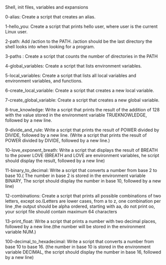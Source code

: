 Shell, init files, variables and expansions

0-alias: Create a script that creates an alias.

1-hello_you: Create a script that prints hello user, where user is the current Linux user.

2-path: Add /action to the PATH. /action should be the last directory the shell looks into when looking for a program.

3-paths : Create a script that counts the number of directories in the PATH

4-global_variables: Create a script that lists environment variables.

5-local_variables: Create a script that lists all local variables and environment variables, and functions.

6-create_local_variable:  Create a script that creates a new local variable.

7-create_global_variable: Create a script that creates a new global variable.

8-true_knowledge: Write a script that prints the result of the addition of 128 with the value stored in the environment variable TRUEKNOWLEDGE, followed by a new line.

9-divide_and_rule: Write a script that prints the result of POWER divided by DIVIDE, followed by a new line. (Write a script that prints the result of POWER divided by DIVIDE, followed by a new line.)

10-love_exponent_breath: Write a script that displays the result of BREATH to the power LOVE (BREATH and LOVE are environment variables, he script should display the result, followed by a new line)

11-binary_to_decimal: Write a script that converts a number from base 2 to base 10.( The number in base 2 is stored in the environment variable BINARY, The script should display the number in base 10, followed by a new line)

12-combinations: Create a script that prints all possible combinations of two letters, except oo.(Letters are lower cases, from a to z, one combination per line ,the output should be alpha ordered, starting with aa, do not print oo, your script file should contain maximum 64 characters

13-print_float: Write a script that prints a number with two decimal places, followed by a new line.(the number will be stored in the environment variable NUM.)

100-decimal_to_hexadecimal: Write a script that converts a number from base 10 to base 16. (the number in base 10 is stored in the environment variable DECIMAL, the script should display the number in base 16, followed by a new line)


